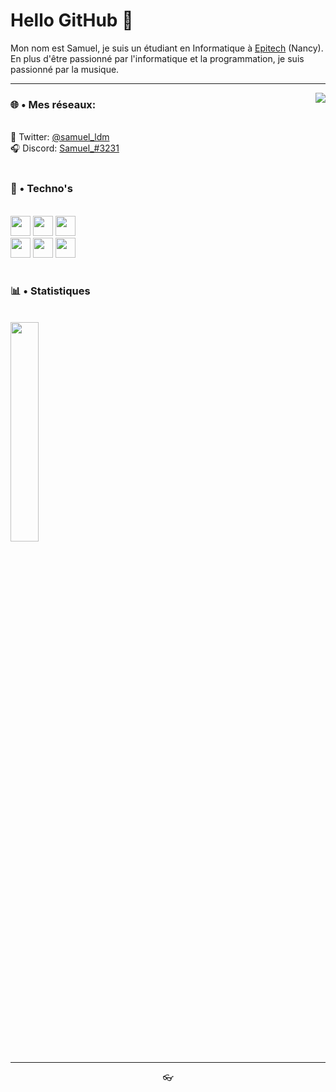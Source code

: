 # Hello GitHub 👋


Mon nom est Samuel, je suis un étudiant en Informatique à [Epitech](https://www.epitech.eu/) (Nancy). En plus d'être passionné par l'informatique et la programmation, je suis passionné par la musique.

---

<a  href="https://discord.com/users/239654425424035840">
	<img  src="https://lanyard.cnrad.dev/api/239654425424035840?hideTimestamp=true&idleMessage=Probably%20sleeping%20💤" align="right" />
</a>

### 🌐 • Mes réseaux:

<br />
🐤 Twitter: <a href="https://twitter.com/samuel_ldm">@samuel_ldm</a> <br />
🎧 Discord: <a href="https://discord.com/users/239654425424035840">Samuel_#3231</a> <br />
<br />

### 🔧 • Techno's

<br />
<div>
	<img width="32px" src="https://cdn.jsdelivr.net/gh/devicons/devicon/icons/javascript/javascript-plain.svg" />
	<img width="32px" src="https://cdn.jsdelivr.net/gh/devicons/devicon/icons/java/java-original.svg" />
	<img width="32px" src="https://cdn.jsdelivr.net/gh/devicons/devicon/icons/c/c-plain.svg" />
	<br />
	<img width="32px" src="https://cdn.jsdelivr.net/gh/devicons/devicon/icons/react/react-original.svg" />
	<img width="32px" src="https://cdn.jsdelivr.net/gh/devicons/devicon/icons/discordjs/discordjs-original.svg" />
	<img width="32px" src="https://cdn.jsdelivr.net/gh/devicons/devicon/icons/linux/linux-original.svg" />
</div>
<br />

### 📊 • Statistiques

<br />
<div>
	<img width="30%" src="https://github-readme-stats.vercel.app/api/top-langs/?username=samldm&theme=dracula" />
	<!--<img width="45%" src="https://github-readme-stats.vercel.app/api?username=samldm&show_icons=true&theme=dracula" />-->
</div>

---

<p align="center">
   👓
</p>
